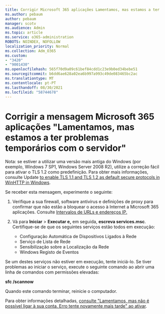 ```yaml
---
title: Corrigir Microsoft 365 aplicações Lamentamos, mas estamos a ter problemas temporários com o servidor
ms.author: pebaum
author: pebaum
manager: scotv
ms.audience: Admin
ms.topic: article
ms.service: o365-administration
ROBOTS: NOINDEX, NOFOLLOW
localization_priority: Normal
ms.collection: Adm_O365
ms.custom:
- "3420"
- "9001430"
ms.openlocfilehash: 565f70d9a09c61bef84cdd1c23e9b0ed34bebe51
ms.sourcegitcommit: b6dd6ae628a02ea6b997a993c49de083465bc2ac
ms.translationtype: MT
ms.contentlocale: pt-PT
ms.lasthandoff: 08/30/2021
ms.locfileid: "58744678"
---
```

# <a name="fixing-the-microsoft-365-apps-sorry-we-are-having-temporary-server-issues-message"></a>Corrigir a mensagem Microsoft 365 aplicações "Lamentamos, mas estamos a ter problemas temporários com o servidor"

Nota: se estiver a utilizar uma versão mais antiga do Windows (por exemplo, Windows 7 SP1, Windows Server [](https://download.microsoft.com/download/0/6/5/0658B1A7-6D2E-474F-BC2C-D69E5B9E9A68/MicrosoftEasyFix51044.msi) 2008 R2), utilize a correção fácil para ativar o TLS 1.2 como predefinição. Para obter mais informações, consulte Update [to enable TLS 1.1 and TLS 1.2 as default secure protocols in WinHTTP in Windows](https://support.microsoft.com/topic/update-to-enable-tls-1-1-and-tls-1-2-as-default-secure-protocols-in-winhttp-in-windows-c4bd73d2-31d7-761e-0178-11268bb10392).

Se receber esta mensagem, experimente o seguinte:

1. Verifique a sua firewall, software antivírus e definições de proxy para confirmar que não estão a bloquear o acesso à Internet a Microsoft 365 aplicações. Consulte [Intervalos de URLs e endereços IP.](https://docs.microsoft.com/office365/enterprise/urls-and-ip-address-ranges)

2. Vá para **Iniciar**  >  **Executar e,** em seguida, **escreva services.msc**. Certifique-se de que os seguintes serviços estão todos em execução:
    - Configuração Automática de Dispositivos Ligados à Rede
    - Serviço de Lista de Rede
    - Sensibilização sobre a Localização da Rede
    - Windows Registo de Eventos

Se um destes serviços não estiver em execução, tente iniciá-lo. Se tiver problemas ao iniciar o serviço, execute o seguinte comando ao abrir uma linha de comandos com permissões elevadas:

**sfc /scannow**

Quando este comando terminar, reinicie o computador.

Para obter informações detalhadas, [consulte "Lamentamos, mas não é possível ligar à sua conta. Erro tente novamente mais tarde" ao ativar](https://docs.microsoft.com/office/troubleshoot/activation-installation/issue-when-activate-office-from-office-365).